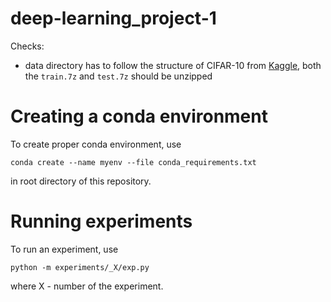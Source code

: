 # deep-learning_project-1

Checks:
- data directory has to follow the structure of CIFAR-10 from [Kaggle](https://www.kaggle.com/competitions/cifar-10/overview), both the `train.7z` and `test.7z` should be unzipped

# Creating a conda environment

To create proper conda environment, use

`conda create --name myenv --file conda_requirements.txt`

in root directory of this repository.

# Running experiments

To run an experiment, use

`python -m experiments/_X/exp.py`

where X - number of the experiment.